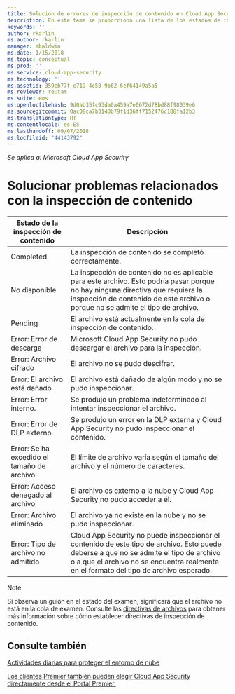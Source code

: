 ```yaml
---
title: Solución de errores de inspección de contenido en Cloud App Security | Microsoft Docs
description: En este tema se proporciona una lista de los estados de inspección de contenido, así como el significado de estos.
keywords: ''
author: rkarlin
ms.author: rkarlin
manager: mbaldwin
ms.date: 1/15/2018
ms.topic: conceptual
ms.prod: ''
ms.service: cloud-app-security
ms.technology: ''
ms.assetid: 359eb77f-e719-4c50-9b62-6ef64149a5a5
ms.reviewer: reutam
ms.suite: ems
ms.openlocfilehash: 9d0ab35fc93da0a459a7e0672d78bd88f98039e6
ms.sourcegitcommit: 0ac08ca7b3140b79f1d36ff7152476c188fa12b3
ms.translationtype: HT
ms.contentlocale: es-ES
ms.lasthandoff: 09/07/2018
ms.locfileid: "44143792"
---
```

*Se aplica a: Microsoft Cloud App Security*


# <a name="troubleshooting-content-inspection"></a>Solucionar problemas relacionados con la inspección de contenido

|Estado de la inspección de contenido|Descripción|
|----|----|
|Completed|La inspección de contenido se completó correctamente.|
|No disponible|La inspección de contenido no es aplicable para este archivo. Esto podría pasar porque no hay ninguna directiva que requiera la inspección de contenido de este archivo o porque no se admite el tipo de archivo.|
|Pending|El archivo está actualmente en la cola de inspección de contenido.|
|Error: Error de descarga|Microsoft Cloud App Security no pudo descargar el archivo para la inspección.|
|Error: Archivo cifrado|El archivo no se pudo descifrar.|
|Error: El archivo está dañado|El archivo está dañado de algún modo y no se pudo inspeccionar.|
|Error: Error interno.|Se produjo un problema indeterminado al intentar inspeccionar el archivo.|
|Error: Error de DLP externo|Se produjo un error en la DLP externa y Cloud App Security no pudo inspeccionar el contenido.|
|Error: Se ha excedido el tamaño de archivo|El límite de archivo varía según el tamaño del archivo y el número de caracteres.|
|Error: Acceso denegado al archivo|El archivo es externo a la nube y Cloud App Security no pudo acceder a él.|
|Error: Archivo eliminado|El archivo ya no existe en la nube y no se pudo inspeccionar.|
|Error: Tipo de archivo no admitido|Cloud App Security no puede inspeccionar el contenido de este tipo de archivo. Esto puede deberse a que no se admite el tipo de archivo o a que el archivo no se encuentra realmente en el formato del tipo de archivo esperado.|

> [!NOTE]
> Si observa un guión en el estado del examen, significará que el archivo no está en la cola de examen. Consulte las [directivas de archivos](data-protection-policies.md) para obtener más información sobre cómo establecer directivas de inspección de contenido.

## <a name="see-also"></a>Consulte también  
[Actividades diarias para proteger el entorno de nube](daily-activities-to-protect-your-cloud-environment.md)   

[Los clientes Premier también pueden elegir Cloud App Security directamente desde el Portal Premier.](https://premier.microsoft.com/)  

